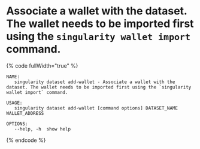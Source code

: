 # Associate a wallet with the dataset. The wallet needs to be imported first using the `singularity wallet import` command.

{% code fullWidth="true" %}
```
NAME:
   singularity dataset add-wallet - Associate a wallet with the dataset. The wallet needs to be imported first using the `singularity wallet import` command.

USAGE:
   singularity dataset add-wallet [command options] DATASET_NAME WALLET_ADDRESS

OPTIONS:
   --help, -h  show help
```
{% endcode %}
